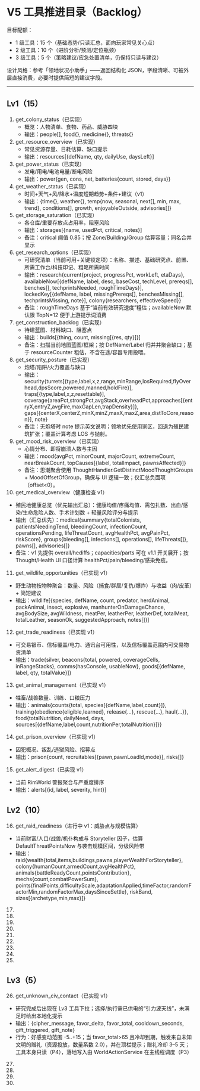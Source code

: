 # V5 工具推进目录（Backlog）

目标配额：
- 1 级工具：15 个（基础态势/只读汇总，面向玩家常见关心点）
- 2 级工具：10 个（进阶分析/预测/定位瓶颈）
- 3 级工具：5 个（策略建议/应急处置清单，仍保持只读与建议）

设计风格：参考「领地状况小助手」——返回结构化 JSON，字段清晰、可被外层直接消费，必要时提供简短的建议字段。

---

## Lv1（15）
1. get_colony_status（已实现）
   - 概览：人物清单、食物、药品、威胁四块
   - 输出：people[], food{}, medicine{}, threats{}
2. get_resource_overview（已实现）
   - 常见资源存量、日耗估算、缺口提示
   - 输出：resources[{defName, qty, dailyUse, daysLeft}]
3. get_power_status（已实现）
   - 发电/用电/电池电量/断电风险
   - 输出：power{gen, cons, net, batteries{count, stored, days}}
4. get_weather_status（已实现）
   - 时间+天气+风/降水+温度短期趋势+条件+建议（v1）
   - 输出：{time{}, weather{}, temp{now, seasonal, next[], min, max, trend}, conditions[], growth, enjoyableOutside, advisories[]}
5. get_storage_saturation（已实现）
   - 各仓库/重要存放点占用率，阻塞风险
   - 输出：storages[{name, usedPct, critical, notes}]
   - 备注：critical 阈值 0.85；按 Zone/Building/Group 估算容量；同名合并显示
6. get_research_options（已实现）
   - 可研究清单（当前可用+关键锁定项）：名称、描述、基础研究点、前置、所需工作台/科技印记、粗略所需时间
   - 输出：research{current{project, progressPct, workLeft, etaDays}, availableNow[{defName, label, desc, baseCost, techLevel, prereqs[], benches[], techprintsNeeded, roughTimeDays}], lockedKey[{defName, label, missingPrereqs[], benchesMissing[], techprintsMissing, note}], colony{researchers, effectiveSpeed}}
   - 备注：roughTimeDays 基于“当前有效研究速度”粗估；availableNow 默认限 TopN=12 便于上游提示词消费
7. get_construction_backlog（已实现）
   - 待建蓝图、材料缺口、阻塞点
   - 输出：builds[{thing, count, missing[{res, qty}]}]
   - 备注：扫描当前地图蓝图/框架；按 DefName/Label 归并并聚合缺口；基于 resourceCounter 粗估，不含在途/容器专用投喂。
8. get_security_posture（已实现）
   - 炮塔/陷阱/火力覆盖与缺口
   - 输出：security{turrets[{type,label,x,z,range,minRange,losRequired,flyOverhead,dpsScore,powered,manned,holdFire}], traps[{type,label,x,z,resettable}], coverage{areaPct,strongPct,avgStack,overheadPct,approaches[{entryX,entryZ,avgFire,maxGapLen,trapDensity}]}, gaps[{centerX,centerZ,minX,minZ,maxX,maxZ,area,distToCore,reason}], note}
   - 备注：无炮塔时 note 提示英文说明；领地优先使用家区，回退为殖民建筑扩张；覆盖计算考虑 LOS 与抛射。 
9. get_mood_risk_overview（已实现）
   - 心情分布、即将崩溃人数与主因
   - 输出：mood{avgPct, minorCount, majorCount, extremeCount, nearBreakCount, topCauses[{label, totalImpact, pawnsAffected}]}
   - 备注：思潮聚合使用 ThoughtHandler.GetDistinctMoodThoughtGroups + MoodOffsetOfGroup，确保与 UI 逻辑一致；仅汇总负面项（offset<0）。
10. get_medical_overview（健康检查 v1）
   - 殖民地健康总览（优先输出汇总）：健康均值/疼痛均值、需包扎数、出血/感染/生命危险人数、手术计划数 + 轻量风险评分与提示
   - 输出（汇总优先）：medical{summary{totalColonists, patientsNeedingTend, bleedingCount, infectionCount, operationsPending, lifeThreatCount, avgHealthPct, avgPainPct, riskScore}, groups{bleeding[], infections[], operations[], lifeThreats[]}, pawns[], advisories[]}
   - 备注：v1 先提供 overall/hediffs；capacities/parts 可在 v1.1 开关展开；按 Thought/Health UI 口径计算 healthPct/pain/bleeding/感染免疫。
11. get_wildlife_opportunities（已实现 v1）
   - 野生动物按物种聚合：数量、风险（捕食/群居/复仇/爆炸）与收益（肉/皮革）+ 简短建议
   - 输出：wildlife[{species, defName, count, predator, herdAnimal, packAnimal, insect, explosive, manhunterOnDamageChance, avgBodySize, avgWildness, meatPer, leatherPer, leatherDef, totalMeat, totalLeather, seasonOk, suggestedApproach, notes[]}]
12. get_trade_readiness（已实现 v1）
   - 可交易银币、信标覆盖/电力、通讯台可用性，以及信标覆盖范围内可交易物资清单
   - 输出：trade{silver, beacons{total, powered, coverageCells, inRangeStacks}, comms{hasConsole, usableNow}, goods[{defName, label, qty, totalValue}]}
13. get_animal_management（已实现 v1）
   - 牲畜/战兽数量、训练、口粮压力
   - 输出：animals{counts{total, species[{defName,label,count}]}, training{obedience{eligible,learned}, release{...}, rescue{...}, haul{...}}, food{totalNutrition, dailyNeed, days, sources[{defName,label,count,nutritionPer,totalNutrition}]}}
14. get_prison_overview（已实现 v1）
   - 囚犯概况、叛乱/逃狱风险、招募点
   - 输出：prison{count, recruitables[{pawn,pawnLoadId,mode}], risks[]}
15. get_alert_digest（已实现 v1）
   - 当前 RimWorld 警报聚合与严重度排序
   - 输出：alerts[{id, label, severity, hint}]

## Lv2（10）
16. get_raid_readiness（进行中 v1：威胁点与规模估算）
   - 当前财富/人口/战兽/机仆构成与 Storyteller 因子，估算 DefaultThreatPointsNow 与袭击规模区间，分级风险带
   - 输出：raid{wealth{total,items,buildings,pawns,playerWealthForStoryteller}, colony{humanCount,armedCount,avgHealthPct}, animals{battleReadyCount,pointsContribution}, mechs{count,combatPowerSum}, points{finalPoints,difficultyScale,adaptationApplied,timeFactor,randomFactorMin,randomFactorMax,daysSinceSettle}, riskBand, sizes[{archetype,min,max}]}
17. 
18. 
19. 
20. 
21. 
22. 
23. 
24. 
25. 

## Lv3（5）
26. get_unknown_civ_contact（已实现 v1）
   - 研究完成后出现在 Lv3 工具下拉；选择/执行需已供电的“引力波天线”，未满足时给出本地化提示
   - 输出：{cipher_message, favor_delta, favor_total, cooldown_seconds, gift_triggered, gift_note}
   - 行为：好感变动范围 -5..+15；当 favor_total>65 且冷却到期，触发来自未知文明的赠礼（资源投放，数量系数 2.0），并在顶栏提示；赠礼冷却 3–5 天；工具本身只读（P4），落地写入由 WorldActionService 在主线程调度（P3）
27. 
28. 
29. 
30. 
